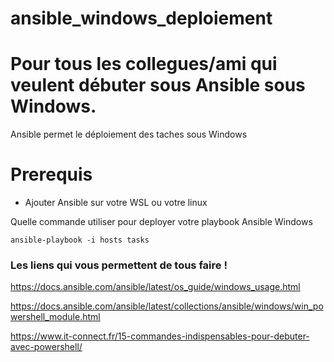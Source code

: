 # ansible_windows_deploiement
# Pour tous les collegues/ami qui veulent débuter sous Ansible sous Windows.
Ansible permet le déploiement des taches sous Windows

# Prerequis 
- Ajouter Ansible sur votre WSL ou votre linux



Quelle commande utiliser pour deployer votre playbook Ansible Windows

`ansible-playbook -i hosts tasks`




### Les liens qui vous permettent de tous faire ! ####

https://docs.ansible.com/ansible/latest/os_guide/windows_usage.html

https://docs.ansible.com/ansible/latest/collections/ansible/windows/win_powershell_module.html

https://www.it-connect.fr/15-commandes-indispensables-pour-debuter-avec-powershell/


